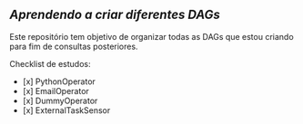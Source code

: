 ## *Aprendendo a criar diferentes DAGs*

<p> Este repositório tem objetivo de organizar todas as DAGs que estou criando para fim de consultas posteriores.</p>

<p> Checklist de estudos: </p>
<ul>
  <li>[x] PythonOperator </li>
  <li>[x] EmailOperator </li>
  <li>[x] DummyOperator </li>
  <li>[x] ExternalTaskSensor </li>
</ul>
